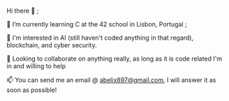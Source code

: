 Hi there 👋 ;

🧠 I’m currently learning C at the 42 school in Lisbon, Portugal ;

👀 I'm interested in AI (still haven't coded anything in that regard), blockchain, and cyber security.

💞️ Looking to collaborate on anything really, as long as it is code related I'm in and willing to help

📫 You can send me an email @ abelix897@gmail.com, I will answer it as soon as possible!
